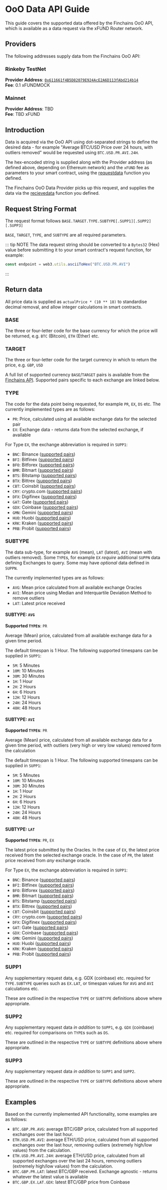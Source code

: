 # OoO Data API Guide

This guide covers the supported data offered by the Finchains OoO API, which is available
as a data request via the xFUND Router network.

## Providers

The following addresses supply data from the Finchains OoO API:

### Rinkeby TestNet

**Provider Address**: [`0x611661f4B5D82079E924AcE2A6D113fAbd214b14`](https://rinkeby.etherscan.io/address/0x611661f4B5D82079E924AcE2A6D113fAbd214b14)  
**Fee**: 0.1 xFUNDMOCK

### Mainnet

**Provider Address**: TBD  
**Fee**: TBD xFUND

## Introduction

Data is acquired via the OoO API using dot-separated strings to define the desired data - for example
"Average BTC/USD Price over 24 hours, with outliers removed" would be requested using
`BTC.USD.PR.AVI.24H`. 

The hex-encoded string is supplied along with the Provider address (as defined above,
depending on Ethereum network) and the `xFUND` fee as parameters to your smart contract, 
using the [requestdata](implementation.md#_3-1-requestdata) function you defined.

The Finchains OoO Data Provider picks up this request, and supplies the data via the 
[recievedata](implementation.md#_3-2-recievedata) function you defined.

## Request String Format

The request format follows `BASE.TARGET.TYPE.SUBTYPE[.SUPP1][.SUPP2][.SUPP3]`

`BASE`, `TARGET`, `TYPE`, and `SUBTYPE` are all required parameters.

::: tip NOTE
The data request string should be converted to a `Bytes32` (Hex) value before submitting it to
your smart contract's request function, for example:

```javascript
const endpoint = web3.utils.asciiToHex("BTC.USD.PR.AVI")
```
:::

## Return data

All price data is supplied as `actualPrice * (10 ** 18)` to standardise decimal removal, and
allow integer calculations in smart contracts.

### BASE

The three or four-letter code for the base currency for which the price will be returned, 
e.g. `BTC` (Bitcoin), `ETH` (Ether) etc.

### TARGET

The three or four-letter code for the target currency in which to return the 
price, e.g. `GBP`, `USD`

A full list of supported currency `BASE`/`TARGET` pairs is available from
the [Finchains API](https://crypto.finchains.io/api/pairs). Supported pairs specific
to each exchange are linked below.

### TYPE

The code for the data point being requested, for example `PR`, `EX`, `DS` etc.
The currently implemented types are as follows:

- `PR`: Price, calculated using all available exchange data for the selected pair
- `EX`: Exchange data - returns data from the selected exchange, if available

For Type `EX`, the exchange abbreviation is required in `SUPP1`:

- `BNC`: Binance ([supported pairs](https://crypto.finchains.io/api/exchange/binance/pairs))
- `BFI`: Bitfinex ([supported pairs](https://crypto.finchains.io/api/exchange/bitfinex/pairs))
- `BFO`: Bitforex ([supported pairs](https://crypto.finchains.io/api/exchange/bitforex/pairs))
- `BMR`: Bitmart ([supported pairs](https://crypto.finchains.io/api/exchange/bitmart/pairs))
- `BTS`: Bitstamp ([supported pairs](https://crypto.finchains.io/api/exchange/bitstamp/pairs))
- `BTX`: Bittrex ([supported pairs](https://crypto.finchains.io/api/exchange/bittrex/pairs))
- `CBT`: Coinsbit ([supported pairs](https://crypto.finchains.io/api/exchange/coinsbit/pairs))
- `CRY`: crypto.com ([supported pairs](https://crypto.finchains.io/api/exchange/crypto_com/pairs))
- `DFX`: Digifinex ([supported pairs](https://crypto.finchains.io/api/exchange/digifinex/pairs))
- `GAT`: Gate ([supported pairs](https://crypto.finchains.io/api/exchange/gate/pairs))
- `GDX`: Coinbase ([supported pairs](https://crypto.finchains.io/api/exchange/gdax/pairs))
- `GMN`: Gemini ([supported pairs](https://crypto.finchains.io/api/exchange/gemini/pairs))
- `HUO`: Huobi ([supported pairs](https://crypto.finchains.io/api/exchange/huobi/pairs))
- `KRK`: Kraken ([supported pairs](https://crypto.finchains.io/api/exchange/kraken/pairs))
- `PRB`: Probit ([supported pairs](https://crypto.finchains.io/api/exchange/probit/pairs))

### SUBTYPE

The data sub-type, for example `AVG` (mean), `LAT` (latest), `AVI` (mean with outliers
removed). Some `TYPE`s, for example `EX` _require_ additional 
`SUPPN` data defining Exchanges to query. Some may have _optional_ data defined in `SUPPN`.

The currently implemented types are as follows:

- `AVG`: Mean price calculated from all available exchange Oracles
- `AVI`: Mean price using Median and Interquartile Deviation Method to remove outliers
- `LAT`: Latest price received

#### SUBTYPE: `AVG`

**Supported `TYPE`s**: `PR`

Average (Mean) price, calculated from all available exchange data for a given time
period. 

The default timespan is 1 Hour. The following supported timespans can be supplied
in `SUPP1`:

- `5M`: 5 Minutes
- `10M`: 10 Minutes
- `30M`: 30 Minutes
- `1H`: 1 Hour
- `2H`: 2 Hours
- `6H`: 6 Hours
- `12H`: 12 Hours
- `24H`: 24 Hours
- `48H`: 48 Hours

#### SUBTYPE: `AVI`

**Supported `TYPE`s**: `PR`

Average (Mean) price, calculated from all available exchange data for a given time
period, with outliers (very high or very low values) removed form the calculation

The default timespan is 1 Hour. The following supported timespans can be supplied 
in `SUPP1`:

- `5M`: 5 Minutes
- `10M`: 10 Minutes
- `30M`: 30 Minutes
- `1H`: 1 Hour
- `2H`: 2 Hours
- `6H`: 6 Hours
- `12H`: 12 Hours
- `24H`: 24 Hours
- `48H`: 48 Hours

#### SUBTYPE: `LAT`

**Supported `TYPE`s**: `PR`, `EX`

The latest price submitted by the Oracles. In the case of `EX`, the latest price
received from the selected exchange oracle. In the case of `PR`, the latest price received
from _any_ exchange oracle.

For Type `EX`, the exchange abbreviation is required in `SUPP1`:

- `BNC`: Binance ([supported pairs](https://crypto.finchains.io/api/exchange/binance/pairs))
- `BFI`: Bitfinex ([supported pairs](https://crypto.finchains.io/api/exchange/bitfinex/pairs))
- `BFO`: Bitforex ([supported pairs](https://crypto.finchains.io/api/exchange/bitforex/pairs))
- `BMR`: Bitmart ([supported pairs](https://crypto.finchains.io/api/exchange/bitmart/pairs))
- `BTS`: Bitstamp ([supported pairs](https://crypto.finchains.io/api/exchange/bitstamp/pairs))
- `BTX`: Bittrex ([supported pairs](https://crypto.finchains.io/api/exchange/bittrex/pairs))
- `CBT`: Coinsbit ([supported pairs](https://crypto.finchains.io/api/exchange/coinsbit/pairs))
- `CRY`: crypto.com ([supported pairs](https://crypto.finchains.io/api/exchange/crypto_com/pairs))
- `DFX`: Digifinex ([supported pairs](https://crypto.finchains.io/api/exchange/digifinex/pairs))
- `GAT`: Gate ([supported pairs](https://crypto.finchains.io/api/exchange/gate/pairs))
- `GDX`: Coinbase ([supported pairs](https://crypto.finchains.io/api/exchange/gdax/pairs))
- `GMN`: Gemini ([supported pairs](https://crypto.finchains.io/api/exchange/gemini/pairs))
- `HUO`: Huobi ([supported pairs](https://crypto.finchains.io/api/exchange/huobi/pairs))
- `KRK`: Kraken ([supported pairs](https://crypto.finchains.io/api/exchange/kraken/pairs))
- `PRB`: Probit ([supported pairs](https://crypto.finchains.io/api/exchange/probit/pairs))

### SUPP1

Any supplementary request data, e.g. GDX (coinbase) etc. required for `TYPE.SUBTYPE` queries such as `EX.LAT`,
or timespan values for `AVG` and `AVI` calculations etc.

These are outlined in the respective `TYPE` or `SUBTYPE` definitions above where appropriate.

### SUPP2

Any supplementary request data _in addition_ to `SUPP1`, e.g. `GDX` (coinbase) etc. required
for comparisons on `TYPE`s such as `DS`.

These are outlined in the respective `TYPE` or `SUBTYPE` definitions above where appropriate.

### SUPP3

Any supplementary request data _in addition_ to `SUPP1` and `SUPP2`.

These are outlined in the respective `TYPE` or `SUBTYPE` definitions above where appropriate.

## Examples

Based on the currently implemented API functionality, some examples are as follows:

- `BTC.GBP.PR.AVG`: average BTC/GBP price, calculated from all supported exchanges over 
  the last hour.
- `ETH.USD.PR.AVI`: average ETH/USD price, calculated from all supported exchanges 
  over the last hour, removing outliers (extremely high/low values) from the calculation.
- `ETH.USD.PR.AVI.24H`: average ETH/USD price, calculated from all supported exchanges
  over the last 24 hours, removing outliers (extremely high/low values) from the calculation.
- `BTC.GBP.PR.LAT`: latest BTC/GBP received. Exchange agnostic - returns whatever the latest
  value is available
- `BTC.GBP.EX.LAT.GDX`: latest BTC/GBP price from Coinbase
  